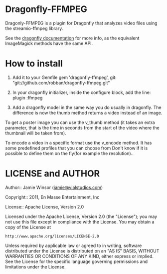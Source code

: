 Dragonfly-FFMPEG
================

Dragonly-FFMPEG is a plugin for Dragonfly that analyzes video files using the streamio-ffmpeg library.

See the [dragonfly documentation](http://markevans.github.com/dragonfly) for more info, as the equivalent ImageMagick methods have the same API.

How to install
=================
1. Add it to your Gemfile
  gem 'dragonfly-ffmpeg', git: "git://github.com/robban/dragonfly-ffmpeg.git"

2. In your dragonfly initializer, inside the configure block, add the line:
     plugin :ffmpeg

3. Add a dragonfly model in the same way you do usually in dragonfly. The difference is now the thumb method returns a
  video instead of an image.


  To get a poster image you can use the v_thumb method (it takes an extra parameter, that is
  the time in seconds from the start of the video where the thumbnail will be taken from).

  To encode a video in a specific format use the v_encode method. It has some predefined profiles that you can choose from
  Don't know if it is possible to define them on the fly(for example the resolution)..

LICENSE and AUTHOR
==================

Author:: Jamie Winsor (<jamie@vialstudios.com>)

Copyright:: 2011, En Masse Entertainment, Inc

License:: Apache License, Version 2.0

Licensed under the Apache License, Version 2.0 (the "License");
you may not use this file except in compliance with the License.
You may obtain a copy of the License at

    http://www.apache.org/licenses/LICENSE-2.0

Unless required by applicable law or agreed to in writing, software
distributed under the License is distributed on an "AS IS" BASIS,
WITHOUT WARRANTIES OR CONDITIONS OF ANY KIND, either express or implied.
See the License for the specific language governing permissions and
limitations under the License.
